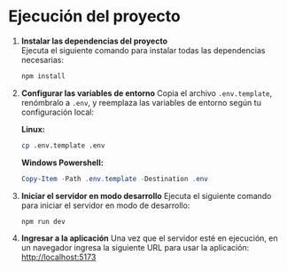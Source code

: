 # Ejecución del proyecto

1. **Instalar las dependencias del proyecto**  
    Ejecuta el siguiente comando para instalar todas las dependencias necesarias:

   ```bash
   npm install
   ```

2. **Configurar las variables de entorno**
   Copia el archivo `.env.template`, renómbralo a `.env`, y reemplaza las variables de entorno según tu configuración local:

   **Linux:**

   ```bash
   cp .env.template .env
   ```

   **Windows Powershell:**

   ```powershell
   Copy-Item -Path .env.template -Destination .env
   ```

3. **Iniciar el servidor en modo desarrollo**
   Ejecuta el siguiente comando para iniciar el servidor en modo de desarrollo:
   ```bash
   npm run dev
   ```
4. **Ingresar a la aplicación**
   Una vez que el servidor esté en ejecución, en un navegador ingresa la siguiente URL para usar la aplicación:
   [http://localhost:5173](http://localhost:5173)
